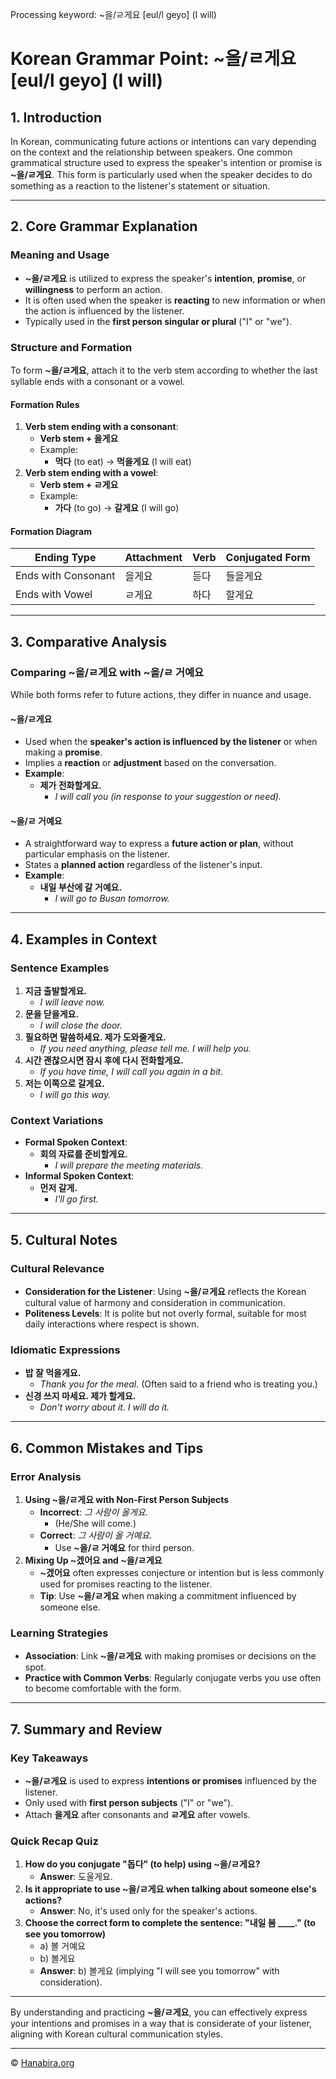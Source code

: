 Processing keyword: ~을/ㄹ게요 [eul/l geyo] (I will)
# Korean Grammar Point: ~을/ㄹ게요 [eul/l geyo] (I will)

## 1. Introduction
In Korean, communicating future actions or intentions can vary depending on the context and the relationship between speakers. One common grammatical structure used to express the speaker's intention or promise is **~을/ㄹ게요**. This form is particularly used when the speaker decides to do something as a reaction to the listener's statement or situation.

---
## 2. Core Grammar Explanation
### Meaning and Usage
- **~을/ㄹ게요** is utilized to express the speaker's **intention**, **promise**, or **willingness** to perform an action.
- It is often used when the speaker is **reacting** to new information or when the action is influenced by the listener.
- Typically used in the **first person singular or plural** ("I" or "we").
### Structure and Formation
To form **~을/ㄹ게요**, attach it to the verb stem according to whether the last syllable ends with a consonant or a vowel.
#### Formation Rules
1. **Verb stem ending with a consonant**:
   - **Verb stem + 을게요**
   - Example:
     - **먹다** (to eat) → **먹을게요** (I will eat)
2. **Verb stem ending with a vowel**:
   - **Verb stem + ㄹ게요**
   - Example:
     - **가다** (to go) → **갈게요** (I will go)
#### Formation Diagram
| Ending Type          | Attachment | Verb    | Conjugated Form |
|----------------------|------------|---------|-----------------|
| Ends with Consonant  | 을게요     | 듣다    | 들을게요        |
| Ends with Vowel      | ㄹ게요     | 하다    | 할게요          |
---
## 3. Comparative Analysis
### Comparing ~을/ㄹ게요 with ~을/ㄹ 거예요
While both forms refer to future actions, they differ in nuance and usage.
#### ~을/ㄹ게요
- Used when the **speaker's action is influenced by the listener** or when making a **promise**.
- Implies a **reaction** or **adjustment** based on the conversation.
- **Example**:
  - **제가 전화할게요.**
    - *I will call you (in response to your suggestion or need).*
#### ~을/ㄹ 거예요
- A straightforward way to express a **future action or plan**, without particular emphasis on the listener.
- States a **planned action** regardless of the listener's input.
- **Example**:
  - **내일 부산에 갈 거예요.**
    - *I will go to Busan tomorrow.*
---
## 4. Examples in Context
### Sentence Examples
1. **지금 출발할게요.**
   - *I will leave now.*
2. **문을 닫을게요.**
   - *I will close the door.*
3. **필요하면 말씀하세요. 제가 도와줄게요.**
   - *If you need anything, please tell me. I will help you.*
4. **시간 괜찮으시면 잠시 후에 다시 전화할게요.**
   - *If you have time, I will call you again in a bit.*
5. **저는 이쪽으로 갈게요.**
   - *I will go this way.*
### Context Variations
- **Formal Spoken Context**:
  - **회의 자료를 준비할게요.**
    - *I will prepare the meeting materials.*
- **Informal Spoken Context**:
  - **먼저 갈게.**
    - *I'll go first.*
---
## 5. Cultural Notes
### Cultural Relevance
- **Consideration for the Listener**: Using **~을/ㄹ게요** reflects the Korean cultural value of harmony and consideration in communication.
- **Politeness Levels**: It is polite but not overly formal, suitable for most daily interactions where respect is shown.
### Idiomatic Expressions
- **밥 잘 먹을게요.**
  - *Thank you for the meal.* (Often said to a friend who is treating you.)
- **신경 쓰지 마세요. 제가 할게요.**
  - *Don't worry about it. I will do it.*
---
## 6. Common Mistakes and Tips
### Error Analysis
1. **Using ~을/ㄹ게요 with Non-First Person Subjects**
   - **Incorrect**: *그 사람이 올게요.*
     - (He/She will come.)
   - **Correct**: *그 사람이 올 거예요.*
     - Use **~을/ㄹ 거예요** for third person.
2. **Mixing Up ~겠어요 and ~을/ㄹ게요**
   - **~겠어요** often expresses conjecture or intention but is less commonly used for promises reacting to the listener.
   - **Tip**: Use **~을/ㄹ게요** when making a commitment influenced by someone else.
### Learning Strategies
- **Association**: Link **~을/ㄹ게요** with making promises or decisions on the spot.
- **Practice with Common Verbs**: Regularly conjugate verbs you use often to become comfortable with the form.
---
## 7. Summary and Review
### Key Takeaways
- **~을/ㄹ게요** is used to express **intentions or promises** influenced by the listener.
- Only used with **first person subjects** ("I" or "we").
- Attach **을게요** after consonants and **ㄹ게요** after vowels.
### Quick Recap Quiz
1. **How do you conjugate "돕다" (to help) using ~을/ㄹ게요?**
   - **Answer**: 도울게요.
2. **Is it appropriate to use ~을/ㄹ게요 when talking about someone else's actions?**
   - **Answer**: No, it's used only for the speaker's actions.
3. **Choose the correct form to complete the sentence: "내일 봄 ____." (to see you tomorrow)**
   - a) 볼 거예요
   - b) 볼게요
   - **Answer**: b) 볼게요 (implying "I will see you tomorrow" with consideration).
---
By understanding and practicing **~을/ㄹ게요**, you can effectively express your intentions and promises in a way that is considerate of your listener, aligning with Korean cultural communication styles.

---
© [Hanabira.org](https://hanabira.org)
